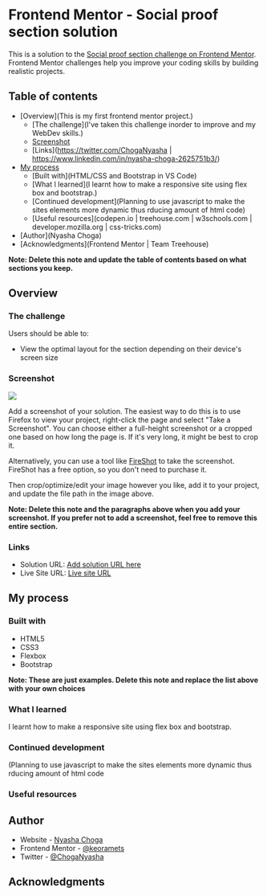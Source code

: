 # Frontend Mentor - Social proof section solution

This is a solution to the [Social proof section challenge on Frontend Mentor](https://www.frontendmentor.io/challenges/social-proof-section-6e0qTv_bA). Frontend Mentor challenges help you improve your coding skills by building realistic projects. 

## Table of contents

- [Overview](This is my first frontend mentor project.)
  - [The challenge](I've taken this challenge inorder to improve and my WebDev skills.)
  - [Screenshot](#screenshot)
  - [Links](https://twitter.com/ChogaNyasha | https://www.linkedin.com/in/nyasha-choga-2625751b3/)
- [My process](#my-process)
  - [Built with](HTML/CSS and Bootstrap in VS Code)
  - [What I learned](I learnt how to make a responsive site using flex box and bootstrap.)
  - [Continued development](Planning to use javascript to make the sites elements more dynamic thus rducing amount of html code)
  - [Useful resources](codepen.io | treehouse.com | w3schools.com | developer.mozilla.org | css-tricks.com)
- [Author](Nyasha Choga)
- [Acknowledgments](Frontend Mentor | Team Treehouse)

**Note: Delete this note and update the table of contents based on what sections you keep.**

## Overview

### The challenge

Users should be able to:

- View the optimal layout for the section depending on their device's screen size

### Screenshot

![](./screenshot.jpg)

Add a screenshot of your solution. The easiest way to do this is to use Firefox to view your project, right-click the page and select "Take a Screenshot". You can choose either a full-height screenshot or a cropped one based on how long the page is. If it's very long, it might be best to crop it.

Alternatively, you can use a tool like [FireShot](https://getfireshot.com/) to take the screenshot. FireShot has a free option, so you don't need to purchase it. 

Then crop/optimize/edit your image however you like, add it to your project, and update the file path in the image above.

**Note: Delete this note and the paragraphs above when you add your screenshot. If you prefer not to add a screenshot, feel free to remove this entire section.**

### Links

- Solution URL: [Add solution URL here](https://your-solution-url.com)
- Live Site URL: [Live site URL]((https://keoramets.github.io/Social-proof-section/))

## My process

### Built with


- HTML5
- CSS3
- Flexbox
- Bootstrap

**Note: These are just examples. Delete this note and replace the list above with your own choices**

### What I learned

I learnt how to make a responsive site using flex box and bootstrap.


### Continued development

(Planning to use javascript to make the sites elements more dynamic thus rducing amount of html code

### Useful resources

## Author

- Website - [Nyasha Choga](https://)
- Frontend Mentor - [@keoramets](https://www.frontendmentor.io/profile/keoramets)
- Twitter - [@ChogaNyasha](https://twitter.com/ChogaNyasha)



## Acknowledgments

